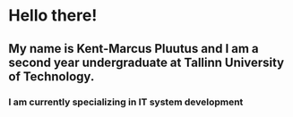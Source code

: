# Hello there!

## My name is Kent-Marcus Pluutus and I am a second year undergraduate at Tallinn University of Technology. 
### I am currently specializing in IT system development 
